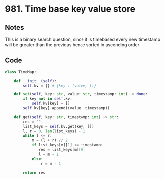 # 981. Time base key value store
## Notes
This is a binary search question, since it is timebased every new timestamp will be greater than the previous hence sorted in ascending order
## Code
```python
class TimeMap:

    def __init__(self):
        self.kv = {} # {key : (value, t)}

    def set(self, key: str, value: str, timestamp: int) -> None:
        if key not in self.kv:
            self.kv[key] = []
        self.kv[key].append((value, timestamp))

    def get(self, key: str, timestamp: int) -> str:
        res = ""
        list_keys = self.kv.get(key, [])
        l, r = 0, len(list_keys) - 1
        while l <= r:
            m = (l + r) // 2
            if list_keys[m][1] <= timestamp:
               res = list_keys[m][0]
               l = m + 1
            else:
                r = m - 1 

        return res
```